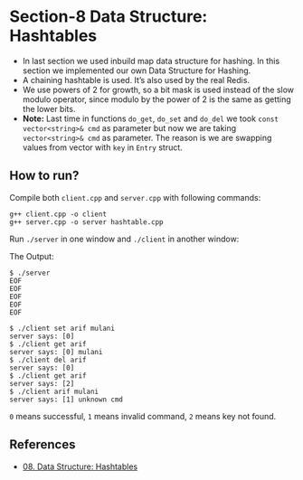 # Section-8 Data Structure: Hashtables
- In last section we used inbuild map data structure for hashing. In this section we implemented our own Data Structure for Hashing.
- A chaining hashtable is used. It’s also used by the real Redis.
- We use powers of 2 for growth, so a bit mask is used instead of the slow modulo operator, since modulo by the power of 2 is the same as getting the lower bits.
- **Note:** Last time in functions `do_get`, `do_set` and `do_del` we took `const vector<string>& cmd` as parameter but now we are taking `vector<string>& cmd` as parameter. The reason is we are swapping values from vector with `key` in `Entry` struct.

## How to run?
Compile both `client.cpp` and `server.cpp` with following commands:
```
g++ client.cpp -o client
g++ server.cpp -o server hashtable.cpp
```
Run `./server` in one window and `./client` in another window:

The Output:
```
$ ./server
EOF
EOF
EOF
EOF
EOF

$ ./client set arif mulani
server says: [0] 
$ ./client get arif
server says: [0] mulani
$ ./client del arif
server says: [0] 
$ ./client get arif
server says: [2] 
$ ./client arif mulani
server says: [1] unknown cmd
```
`0` means successful, `1` means invalid command, `2` means key not found.
## References
- [08. Data Structure: Hashtables](https://build-your-own.org/redis/08_hashtables)